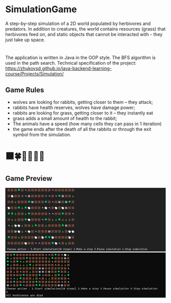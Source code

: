 # SimulationGame
A step-by-step simulation of a 2D world populated by herbivores and predators. In addition to creatures, the world contains resources (grass) that herbivores feed on, and static objects that cannot be interacted with - they just take up space.
#
The application is written in Java in the OOP style. The BFS algorithm is used in the path search.
Technical specification of the project: https://zhukovsd.github.io/java-backend-learning-course/Projects/Simulation/
## Game Rules
- wolves are looking for rabbits, getting closer to them – they attack;
- rabbits have health reserves, wolves have damage power;
- rabbits are looking for grass, getting closer to it – they instantly eat
- grass adds a small amount of health to the rabbit;
- The animals have a speed (how many cells they can pass in 1 iteration)
- the game ends after the death of all the rabbits or through the exit symbol from the simulation.

# 🟫🍀🐇🗻🐺🌲
## Game Preview
![](/img/img.png)
![](/img/img_1.png)
